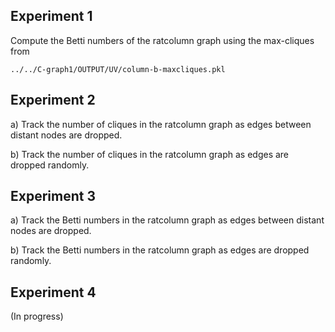 Experiment 1
---

Compute the Betti numbers of the ratcolumn graph using the max-cliques from 

	../../C-graph1/OUTPUT/UV/column-b-maxcliques.pkl


Experiment 2
---

a) Track the number of cliques in the ratcolumn graph as edges between distant nodes are dropped.

b) Track the number of cliques in the ratcolumn graph as edges are dropped randomly.


Experiment 3
---

a) Track the Betti numbers in the ratcolumn graph as edges between distant nodes are dropped.

b) Track the Betti numbers in the ratcolumn graph as edges are dropped randomly.


Experiment 4
---

(In progress)
